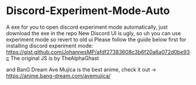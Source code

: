 # Discord-Experiment-Mode-Auto
A exe for you to open discord experiment mode automatically, just download the exe in the repo
New Discord UI is ugly, so uh you can use experiment mode so revert to old ui
Please follow the guide below first for installing discord experiment mode:
https://gist.github.com/JohannesMP/afdf27383608c3b6f20a6a072d0be93c
The original JS is by TheAlphaGhast 

and BanG Dream Ave Mujica is the best anime, check it out -> https://anime.bang-dream.com/avemujica/
